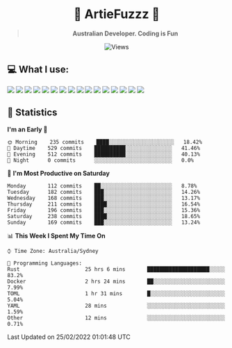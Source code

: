 <div align="center">
<h1>🔻 ArtieFuzzz 🔻</h1>

<!-- Have a good day after you read this :^) -->
  
<blockquote><strong>Australian Developer. Coding is Fun</strong></blockquote>

![Views](https://komarev.com/ghpvc/?username=ArtieFuzzz&style=flat-square)

</div>

## 💻 What I use:

<div align="left">
<img src="https://img.shields.io/badge/deno-%23000000.svg?&style=for-the-badge&logo=deno&logoColor=white"/>
<img src="https://img.shields.io/badge/node.js-%23339933.svg?&style=for-the-badge&logo=node.js&logoColor=white"/>
<img src="https://img.shields.io/badge/typescript-%233178C6.svg?&style=for-the-badge&logo=typescript&logoColor=white"/>
<img src="https://img.shields.io/badge/rust-%23000000.svg?&style=for-the-badge&logo=rust&logoColor=white"/>
<img src="https://img.shields.io/badge/visual%20studio%20code-%23007ACC.svg?&style=for-the-badge&logo=visual%20studio%20code&logoColor=white"/>
<img src="https://img.shields.io/badge/git-%23F05032.svg?&style=for-the-badge&logo=git&logoColor=white" />
<img src="https://img.shields.io/badge/kubernetes-%23326CE5.svg?&style=for-the-badge&logo=kubernetes&logoColor=white" />
<img src="https://img.shields.io/badge/docker-%232496ED.svg?&style=for-the-badge&logo=docker&logoColor=white"/>
<img src="https://img.shields.io/badge/ubuntu-%23E95420.svg?&style=for-the-badge&logo=ubuntu&logoColor=white"/>
<img src="https://img.shields.io/badge/linux-%23FCC624.svg?&style=for-the-badge&logo=linux&logoColor=black"/>
<img src="https://img.shields.io/badge/windows-%230078D6.svg?&style=for-the-badge&logo=windows&logoColor=white"/>
<img src="https://img.shields.io/badge/powershell-%235391FE.svg?&style=for-the-badge&logo=powershell&logoColor=white"/>
<img src="https://img.shields.io/badge/gnu%20bash-%234EAA25.svg?&style=for-the-badge&logo=gnu%20bash&logoColor=white"/>
<img src="https://img.shields.io/badge/prisma-%232D3748.svg?&style=for-the-badge&logo=prisma&logoColor=white"/>
<img src="https://img.shields.io/badge/mongodb-%2347A248.svg?&style=for-the-badge&logo=mongodb&logoColor=white"/>
<img src="https://img.shields.io/badge/postgresql-%23336791.svg?&style=for-the-badge&logo=postgresql&logoColor=white"/>
</div>

## 🌟 Statistics
<!--START_SECTION:waka-->
**I'm an Early 🐤** 

```text
🌞 Morning    235 commits    ████░░░░░░░░░░░░░░░░░░░░░   18.42% 
🌆 Daytime    529 commits    ██████████░░░░░░░░░░░░░░░   41.46% 
🌃 Evening    512 commits    ██████████░░░░░░░░░░░░░░░   40.13% 
🌙 Night      0 commits      ░░░░░░░░░░░░░░░░░░░░░░░░░   0.0%

```
📅 **I'm Most Productive on Saturday** 

```text
Monday       112 commits    ██░░░░░░░░░░░░░░░░░░░░░░░   8.78% 
Tuesday      182 commits    ███░░░░░░░░░░░░░░░░░░░░░░   14.26% 
Wednesday    168 commits    ███░░░░░░░░░░░░░░░░░░░░░░   13.17% 
Thursday     211 commits    ████░░░░░░░░░░░░░░░░░░░░░   16.54% 
Friday       196 commits    ███░░░░░░░░░░░░░░░░░░░░░░   15.36% 
Saturday     238 commits    ████░░░░░░░░░░░░░░░░░░░░░   18.65% 
Sunday       169 commits    ███░░░░░░░░░░░░░░░░░░░░░░   13.24%

```


📊 **This Week I Spent My Time On** 

```text
⌚︎ Time Zone: Australia/Sydney

💬 Programming Languages: 
Rust                     25 hrs 6 mins       ████████████████████░░░░░   83.2% 
Docker                   2 hrs 24 mins       ██░░░░░░░░░░░░░░░░░░░░░░░   7.99% 
TOML                     1 hr 31 mins        █░░░░░░░░░░░░░░░░░░░░░░░░   5.04% 
YAML                     28 mins             ░░░░░░░░░░░░░░░░░░░░░░░░░   1.59% 
Other                    12 mins             ░░░░░░░░░░░░░░░░░░░░░░░░░   0.71%

```


 Last Updated on 25/02/2022 01:01:48 UTC
<!--END_SECTION:waka-->
